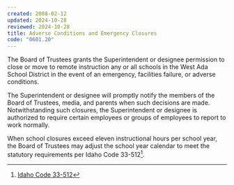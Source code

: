 ```yaml
---
created: 2008-02-12
updated: 2024-10-28
reviewed: 2024-10-28
title: Adverse Conditions and Emergency Closures
code: "0601.20"
---
```


The Board of Trustees grants the Superintendent or designee permission to close or move to remote instruction any or all schools in the West Ada School District in the event of an emergency, facilities failure, or adverse conditions.

The Superintendent or designee will promptly notify the members of the Board of Trustees, media, and parents when such decisions are made.   Notwithstanding such closures, the Superintendent or designee is authorized to require certain employees or groups of employees to report to work normally.   

When school closures exceed eleven instructional hours per school year, the Board of Trustees may adjust the school year calendar to meet the statutory requirements per Idaho Code 33-512[^ic-33-512].

[^ic-33-512]: [Idaho Code 33-512](https://legislature.idaho.gov/statutesrules/idstat/title33/t33ch5/sect33-512/)
